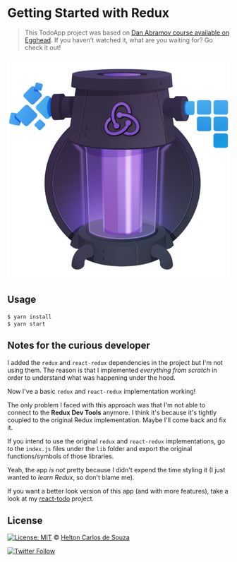 # Getting Started with Redux

> This TodoApp project was based on [Dan Abramov course available on Egghead](https://egghead.io/courses/getting-started-with-redux).
If you haven't watched it, what are you waiting for? Go check it out!

![](./getting-started-with-redux-logo.png)

## Usage

```
$ yarn install
$ yarn start
```

## Notes for the curious developer

I added the `redux` and `react-redux` dependencies in the project but I'm not using them. The reason is that I implemented *everything from scratch* in order to understand what was happening under the hood.

Now I've a basic `redux` and `react-redux` implementation working!

The only problem I faced with this approach was that I'm not able to connect to the **Redux Dev Tools** anymore. I think it's because it's tightly coupled to the original Redux implementation. Maybe I'll come back and fix it.

If you intend to use the original `redux` and `react-redux` implementations, go to the `index.js` files under the `lib` folder and export the original functions/symbols of those libraries.

Yeah, the app *is not* pretty because I didn't expend the time styling it (I just wanted to *learn Redux*, so don't blame me).

If you want a better look version of this app (and with more features), take a look at my [react-todo](https://github.com/helton/react-todo) project.

## License

[![License: MIT](https://img.shields.io/badge/License-MIT-yellow.svg)](https://opensource.org/licenses/MIT) © [Helton Carlos de Souza](http://helton.me)

[![Twitter Follow](https://img.shields.io/twitter/follow/h3170n.svg?style=social)](https://twitter.com/h3170n)